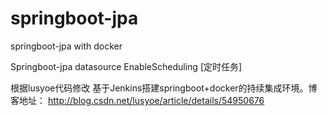 # springboot-jpa
springboot-jpa with docker

Springboot-jpa datasource EnableScheduling [定时任务]

根据lusyoe代码修改
基于Jenkins搭建springboot+docker的持续集成环境。博客地址：
http://blog.csdn.net/lusyoe/article/details/54950676
